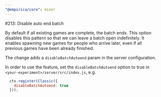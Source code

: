 ```yaml
---
"@empirica/core": minor
---
```


#213: Disable auto end batch

By default if all existing games are complete, the batch ends. 
This option disables this pattern so that we can leave a batch open indefinitely. 
It enables spawning new games for people who arrive later, even if all previous games have been already finished.

The change adds a `disableBatchAutoend` param in the server configuration.

In order to use the feature, set the `disableBatchAutoend` option to true in `<your-experiment>/server/src/index.js`, e.g.
```js
  ctx.register(Classic({
    disableBatchAutoend: true
  }));
```